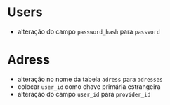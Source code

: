 # Users
- alteração do campo `password_hash` para `password`


# Adress
- alteração no nome da tabela `adress` para `adresses`
- colocar `user_id` como chave primária estrangeira
- alteração do campo `user_id` para `provider_id`

